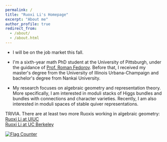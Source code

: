 ```yaml
---
permalink: /
title: "Ruoxi Li's Homepage"
excerpt: "About me"
author_profile: true
redirect_from: 
  - /about/
  - /about.html
---
```

- I will be on the job market this fall.

- I'm a sixth-year math PhD student at the University of Pittsburgh, under the guidance of <a href="https://www.mathematics.pitt.edu/people/roman-fedorov"> Prof. Roman Fedorov</a>. Before that, I received my master's degree from the University of Illinois Urbana-Champaign and bachelor's degree from Nankai University.

- My research focuses on algebraic geometry and representation theory. More specifically, I am interested in moduli stacks of Higgs bundles and bundles with connections and character varieties. Recently, I am also interested in moduli spaces of stable quiver representations.

TRIVIA. There are at least two more Ruoxis working in algebraic geometry:    
<a href="https://sites.google.com/view/liruoxi"> Ruoxi Li at UIUC</a>  
<a href="https://math.berkeley.edu/people/ruoxi-li"> Ruoxi Li at UC Berkeley</a>  

<a href="https://info.flagcounter.com/bkxp"><img src="https://s01.flagcounter.com/count/bkxp/bg_FFFFFF/txt_000000/border_CCC8C8/columns_2/maxflags_10/viewers_0/labels_0/pageviews_1/flags_0/percent_0/" alt="Flag Counter" border="0"></a>

<!--  -->
